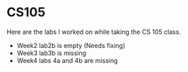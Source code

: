 # CS105
Here are the labs I worked on while taking the CS 105 class.

* Week2 lab2b is empty (Needs fixing)
* Week3 lab3b is missing
* Week4 labs 4a and 4b are missing
